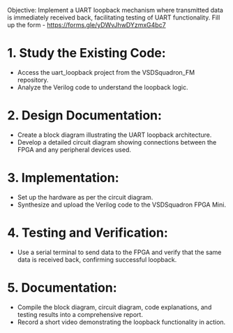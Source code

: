 Objective: Implement a UART loopback mechanism where transmitted data is immediately received back, facilitating testing of UART functionality.
Fill up the form - https://forms.gle/yDWvJhwDYzmxG4bc7 

# 1.	Study the Existing Code:
  -	Access the uart_loopback project from the VSDSquadron_FM repository.
  -	Analyze the Verilog code to understand the loopback logic.

# 2.	Design Documentation:
  -	Create a block diagram illustrating the UART loopback architecture.
  -	Develop a detailed circuit diagram showing connections between the FPGA and any peripheral devices used.

# 3.	Implementation:
  -	Set up the hardware as per the circuit diagram.
  -	Synthesize and upload the Verilog code to the VSDSquadron FPGA Mini.

# 4.	Testing and Verification:
  -	Use a serial terminal to send data to the FPGA and verify that the same data is received back, confirming successful loopback.

# 5.	Documentation:
  -	Compile the block diagram, circuit diagram, code explanations, and testing results into a comprehensive report.
  -	Record a short video demonstrating the loopback functionality in action.


